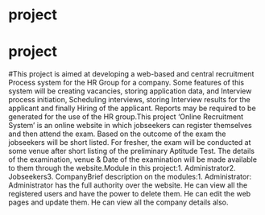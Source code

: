 # project
# project
#This project is aimed at developing a web-based and central recruitment Process system for the HR Group for a company. Some features of this system will be creating vacancies, storing application data, and Interview process initiation, Scheduling interviews, storing Interview results for the applicant and finally Hiring of the applicant. Reports may be required to be generated for the use of the HR group.This project ‘Online Recruitment System’ is an online website in which jobseekers can register themselves and then attend the exam. Based on the outcome of the exam the jobseekers will be short listed. For fresher, the exam will be conducted at some venue after short listing of the preliminary Aptitude Test. The details of the examination, venue & Date of the examination will be made available to them through the website.Module in this project:1. Administrator2. Jobseekers3. CompanyBrief description on the modules:1. Administrator: Administrator has the full authority over the website. He can view all the registered users and have the power to delete them. He can edit the web pages and update them. He can view all the company details also.
